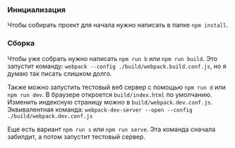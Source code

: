 ### Инициализация
Чтобы собирать проект для начала нужно написать в папке `npm install`.
### Сборка
Чтобы уже собрать нужно написать `npm run b` или `npm run build`. Это запустит команду: `webpack --config ./build/webpack.build.conf.js`, но я думаю так писать слишком долго.

Также можно запустить тестовый веб сервер с помощью `npm run d` или `npm run dev`. В браузере откроется `build/index.html` по умолчанию. Изменить индексную страницу можно в `build/webpack.dev.conf.js`. Эквивалентная команда: `webpack-dev-server --open --config ./build/webpack.dev.conf.js`

Еще есть вариант `npm run s` или `npm run serve`. Эта команда сначала забилдит, а потом запустит тестовый сервер.

